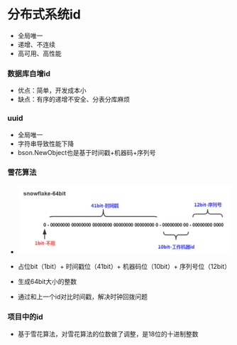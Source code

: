 # 分布式系统id

- 全局唯一
- 递增、不连续
- 高可用、高性能

### 数据库自增id

- 优点：简单，开发成本小
- 缺点：有序的递增不安全、分表分库麻烦

### uuid

- 全局唯一
- 字符串导致性能下降
- bson.NewObject也是基于时间戳+机器码+序列号

### 雪花算法

- ![](https://raw.githubusercontent.com/li-zeyuan/access/master/img/20210203110553.png)

- 占位bit（1bit）+ 时间戳位（41bit）+ 机器码位（10bit）+ 序列号位（12bit）
- 生成64bit大小的整数
- 通过和上一个id对比时间戳，解决时钟回拨问题

### 项目中的id

- 基于雪花算法，对雪花算法的位数做了调整，是18位的十进制整数